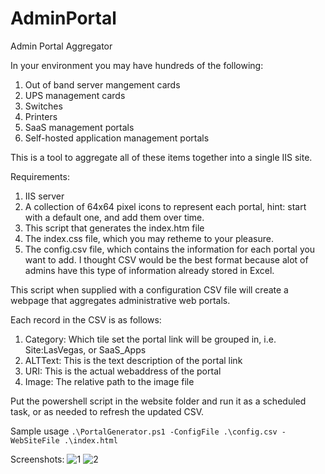 # AdminPortal
Admin Portal Aggregator

In your environment you may have hundreds of the following:
1. Out of band server mangement cards
2. UPS management cards
3. Switches
4. Printers
5. SaaS management portals
6. Self-hosted application management portals

This is a tool to aggregate all of these items together into a single IIS site.

Requirements:
1. IIS server
2. A collection of 64x64 pixel icons to represent each portal, hint: start with a default one, and add them over time.
3. This script that generates the index.htm file
4. The index.css file, which you may retheme to your pleasure.
5. The config.csv file, which contains the information for each portal you want to add. I thought CSV would be the best format because alot of admins have this type of information already stored in Excel.

This script when supplied with a configuration CSV file will create a webpage that aggregates administrative web portals. 

Each record in the CSV is as follows:
1. Category: Which tile set the portal link will be grouped in, i.e. Site:LasVegas, or SaaS_Apps
2. ALTText: This is the text description of the portal link
3. URI: This is the actual webaddress of the portal
4. Image: The relative path to the image file

Put the powershell script in the website folder and run it as a scheduled task, or as needed to refresh the updated CSV.

Sample usage
```.\PortalGenerator.ps1 -ConfigFile .\config.csv -WebSiteFile .\index.html```

Screenshots:
![1](https://github.com/BronsonMagnan/AdminPortal/blob/master/Sample1.png)
![2](https://github.com/BronsonMagnan/AdminPortal/blob/master/Sample2.png)

